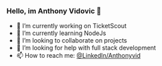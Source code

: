 ### Hello, im Anthony Vidovic 👋

- 🔭 I’m currently working on TicketScout
- 🌱 I’m currently learning NodeJs
- 👯 I’m looking to collaborate on projects
- 🤔 I’m looking for help with full stack development
- 📫 How to reach me: [@LinkedIn/Anthonyvid](https://www.linkedin.com/in/anthonyvidovic)
